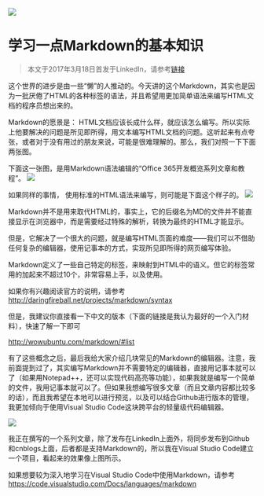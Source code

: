 ![](http://m.c.lnkd.licdn.com/mpr/mpr/AAEAAQAAAAAAAAn7AAAAJGY0MTBlNTI5LWEzODgtNGIxYS05MzI4LWZhMDdlOTUxMTNkMA.png)

# 学习一点Markdown的基本知识
> 本文于2017年3月18日首发于LinkedIn，请参考[链接](http://www.linkedin.com/pulse/%E5%AD%A6%E4%B9%A0%E4%B8%80%E7%82%B9markdown%E7%9A%84%E5%9F%BA%E6%9C%AC%E7%9F%A5%E8%AF%86-%E5%B8%8C%E7%AB%A0-%E9%99%88?published=t)

这个世界的进步是由一些“懒”的人推动的。今天讲的这个Markdown，其实也是因为一批厌倦了HTML的各种标签的语法，并且希望用更加简单语法来编写HTML文档的程序员想出来的。

Markdown的愿景是： HTML文档应该长成什么样，就应该怎么编写。所以实际上他要解决的问题是所见即所得，用文本编写HTML文档的问题。这听起来有点夸张，或者对于没有用过的朋友来说，可能是很难理解的。那么，我们对照一下下面两张图。

下面这一张图，是用Markdown语法编辑的“Office 365开发概览系列文章和教程”。
![](https://media.licdn.com/mpr/mpr/AAEAAQAAAAAAAAzZAAAAJGUwMGNjM2IwLWY3Y2YtNGVlNy05MjhkLThmMTQwYzkxMjUzNQ.png)

如果同样的事情， 使用标准的HTML语法来编写，则可能是下面这个样子的。
![](https://media.licdn.com/mpr/mpr/AAEAAQAAAAAAAAvpAAAAJGRkZTFiYWVjLWYyMzQtNDE3Mi1hM2M2LTM2NzRlN2UxY2NkZQ.png)

Markdown并不是用来取代HTML的，事实上，它的后缀名为MD的文件并不能直接显示在浏览器中，而是需要经过特殊的解析，转换为最终的HTML才能显示。

但是，它解决了一个很大的问题，就是编写HTML页面的难度——我们可以不借助任何复杂的编辑器，使用记事本的方式，实现所见即所得的网页编写体验。

Markdown定义了一些自己特定的标签，来映射到HTML中的语义。但它的标签常用的加起来不超过10个，非常容易上手，以及使用。

如果你有兴趣阅读官方的说明，请参考 http://daringfireball.net/projects/markdown/syntax

但是，我建议你直接看一下中文的版本（下面的链接是我认为最好的一个入门材料），快速了解一下即可

http://wowubuntu.com/markdown/#list

有了这些概念之后，最后我给大家介绍几块常见的Markdown的编辑器。注意，我前面提到过了，其实编写Markdown并不需要特定的编辑器，直接用记事本就可以了（如果用Notepad++，还可以实现代码高亮等功能），如果我就是编写一个简单的文件，我用记事本就可以了。但如果我想编写很多文章（而且文章内容都比较多的话），而且我希望在本地可以进行预览，以及可以结合Github进行版本的管理，我更加倾向于使用Visual Studio Code这块跨平台的轻量级代码编辑器。

![](https://media.licdn.com/mpr/mpr/AAEAAQAAAAAAAAphAAAAJGI4ZTQ2NmQxLTE1NTMtNDg5MC1hYTIwLWIzYTBmZWZiNGQxZg.png)

我正在撰写的一个系列文章，除了发布在LinkedIn上面外，将同步发布到Github和cnblogs上面，后者都是支持Markdown的，所以我在Visual Studio Code建立一个项目，看起来的效果像上图所示。

如果想要较为深入地学习在Visual Studio Code中使用Markdown，请参考 https://code.visualstudio.com/Docs/languages/markdown